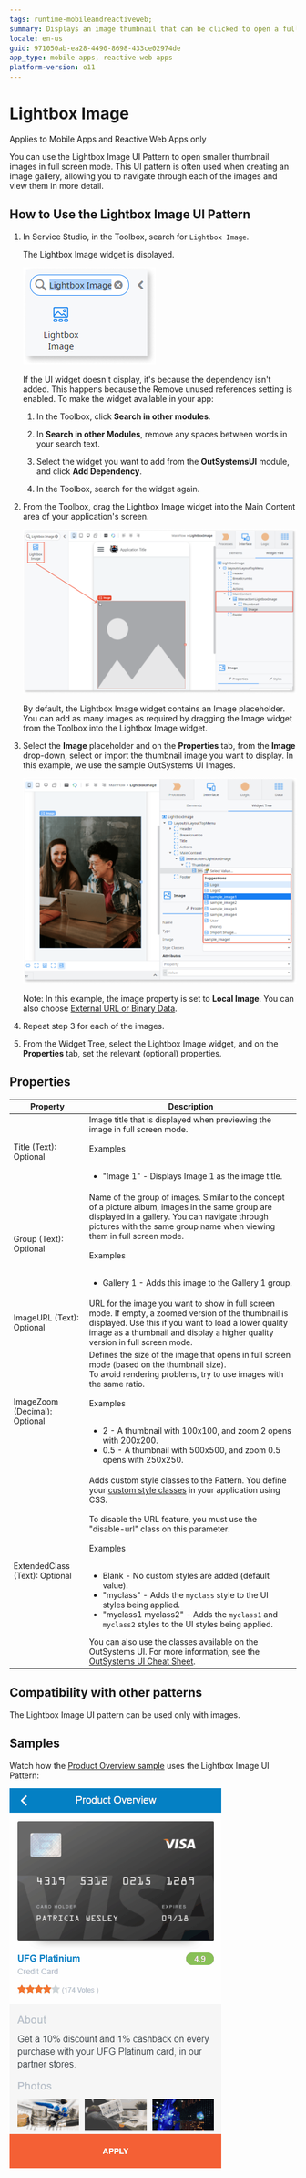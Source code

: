```yaml
---
tags: runtime-mobileandreactiveweb;  
summary: Displays an image thumbnail that can be clicked to open a fullscreen image.
locale: en-us
guid: 971050ab-ea28-4490-8698-433ce02974de
app_type: mobile apps, reactive web apps
platform-version: o11
---
```


# Lightbox Image

<div class="info" markdown="1">

Applies to Mobile Apps and Reactive Web Apps only

</div>

You can use the Lightbox Image UI Pattern to open smaller thumbnail images in full screen mode. This UI pattern is often used when creating an image gallery, allowing you to navigate through each of the images and view them in more detail.

## How to Use the Lightbox Image UI Pattern

1. In Service Studio, in the Toolbox, search for `Lightbox Image`.

    The Lightbox Image widget is displayed.

    ![](images/lightboxmob-image-1.png)

    If the UI widget doesn't display, it's because the dependency isn't added. This happens because the Remove unused references setting is enabled. To make the widget available in your app:

    1. In the Toolbox, click **Search in other modules**.

    1. In **Search in other Modules**, remove any spaces between words in your search text.
    
    1. Select the widget you want to add from the **OutSystemsUI** module, and click **Add Dependency**. 
    
    1. In the Toolbox, search for the widget again.

1. From the Toolbox, drag the Lightbox Image widget into the Main Content area of your application's screen.

      ![](images/lightboxmob-image-2.png)

      By default, the Lightbox Image widget contains an Image placeholder. You can add as many images as required by dragging the Image widget from the Toolbox into the Lightbox Image widget.

1. Select the **Image** placeholder and on the **Properties** tab, from the **Image** drop-down, select or import the thumbnail image you want to display. In this example, we use the sample OutSystems UI Images.
    
    ![](images/lightboxmob-image-3.png)

    Note: In this example, the image property is set to **Local Image**. You can also choose [External URL or Binary Data](../../../image/display-image.md).

1. Repeat step 3 for each of the images.

1. From the Widget Tree, select the Lightbox Image widget, and on the **Properties** tab, set the relevant (optional) properties.

## Properties

**Property**                   | **Description**
-------------------------------|--------------------------------------------------------------------------------------------------------------------------------------------------------------------------------------------------------------------------------------------------------------------------------------------------------------------------------------------------------------------------------------------------------------------------------------------------------------------------------------------------------------------------------------------------------------------------------------------------------------------------------------------------------------------------------------------------------------------------------
Title (Text): Optional         | Image title that is displayed when previewing the image in full screen mode.<br/><br/>Examples<br/><br/><ul><li>"Image 1" - Displays Image 1 as the image title.</li></ul>
Group (Text): Optional         | Name of the group of images. Similar to the concept of a picture album, images in the same group are displayed in a gallery. You can navigate through pictures with the same group name when viewing them in full screen mode.<br/><br/>Examples<br/><br/><ul><li>Gallery 1 - Adds this image to the Gallery 1 group.</li></ul>
ImageURL (Text): Optional      | URL for the image you want to show in full screen mode. If empty, a zoomed version of the thumbnail is displayed. Use this if you want to load a lower quality image as a thumbnail and display a higher quality version in full screen mode.
ImageZoom (Decimal): Optional  | Defines the size of the image that opens in full screen mode (based on the thumbnail size).<br/>To avoid rendering problems, try to use images with the same ratio.<br/><br/>Examples<br/><br/><ul><li>2 - A thumbnail with 100x100, and zoom 2 opens with 200x200.</li><li>0.5 - A thumbnail with 500x500, and zoom 0.5 opens with 250x250.</li></ul>
ExtendedClass (Text): Optional | Adds custom style classes to the Pattern. You define your [custom style classes](../../../look-feel/css.md) in your application using CSS.<br/><br/>To disable the URL feature, you must use the "disable-url" class on this parameter.<br/><br/>Examples<br/><br/><ul><li>Blank - No custom styles are added (default value). </li><li>"myclass" - Adds the ``myclass`` style to the UI styles being applied.</li><li>"myclass1 myclass2" - Adds the ``myclass1`` and ``myclass2`` styles to the UI styles being applied.</li></ul>You can also use the classes available on the OutSystems UI. For more information, see the [OutSystems UI Cheat Sheet](https://outsystemsui.outsystems.com/OutSystemsUIWebsite/CheatSheet).

## Compatibility with other patterns

The Lightbox Image UI pattern can be used only with images.

## Samples

Watch how the [Product Overview sample](https://silkui.outsystems.com/Samples_Mobile.aspx#Mobile_Details-Samples_ProductOverview) uses the Lightbox Image UI Pattern:

![](images/Sample_LightBoxImage.gif)

